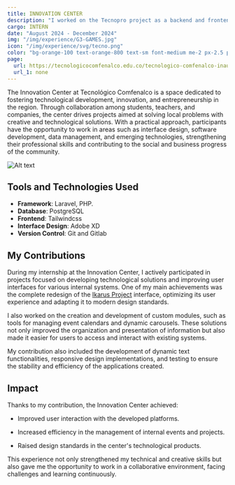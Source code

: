 ```yaml
---
title: INNOVATION CENTER
description: "I worked on the Tecnopro project as a backend and frontend developer, creating solutions to improve data management and user experience on the platform."
cargo: INTERN
date: "August 2024 - December 2024"
img: "/img/experience/G3-GAMES.jpg"
icon: "/img/experience/svg/tecno.png"
color: "bg-orange-100 text-orange-800 text-sm font-medium me-2 px-2.5 py-0.5 rounded dark:bg-orange-900 dark:text-orange-300"
page:
  url: https://tecnologicocomfenalco.edu.co/tecnologico-comfenalco-inaugura-su-nuevo-centro-de-experiencias-de-innovacion-y-aprendizaje-plaza-innova/
  url_1: none
---
```



The Innovation Center at Tecnológico Comfenalco is a space dedicated to fostering technological development, innovation, and entrepreneurship in the region. Through collaboration among students, teachers, and companies, the center drives projects aimed at solving local problems with creative and technological solutions. With a practical approach, participants have the opportunity to work in areas such as interface design, software development, data management, and emerging technologies, strengthening their professional skills and contributing to the social and business progress of the community.

![Alt text](/img/experience/PlazaInnova.png)

## Tools and Technologies Used

- **Framework**: Laravel, PHP.
- **Database**: PostgreSQL
- **Frontend**: Tailwindcss
- **Interface Design**: Adobe XD
- **Version Control**: Git and Gitlab

## My Contributions

During my internship at the Innovation Center, I actively participated in projects focused on developing technological solutions and improving user interfaces for various internal systems. One of my main achievements was the complete redesign of the [Ikarus Project](/sections/proyectos?page=1) interface, optimizing its user experience and adapting it to modern design standards.

I also worked on the creation and development of custom modules, such as tools for managing event calendars and dynamic carousels. These solutions not only improved the organization and presentation of information but also made it easier for users to access and interact with existing systems.

My contribution also included the development of dynamic text functionalities, responsive design implementations, and testing to ensure the stability and efficiency of the applications created.

## Impact

Thanks to my contribution, the Innovation Center achieved:

- Improved user interaction with the developed platforms.

- Increased efficiency in the management of internal events and projects.

- Raised design standards in the center's technological products.

This experience not only strengthened my technical and creative skills but also gave me the opportunity to work in a collaborative environment, facing challenges and learning continuously.